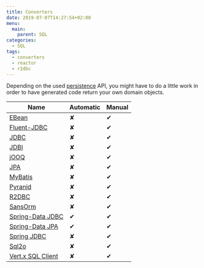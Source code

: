 ```yaml
---
title: Converters
date: 2019-07-07T14:27:54+02:00
menu:
  main:
    parent: SQL
categories:
  - SQL
tags:
  - converters
  - reactor
  - r2dbc
---
```


Depending on the used [persistence](/persistence/) API, you might have to do a little work in order to have generated code return your own domain objects.

| Name                                               | Automatic | Manual |
|----------------------------------------------------|-----------|--------|
| [EBean](/persistence/ebean/)                       | ✘         | ✔      |
| [Fluent-JDBC](/persistence/fluent-jdbc/)           | ✘         | ✔      |
| [JDBC](/persistence/jdbc/)                         | ✘         | ✔      |
| [JDBI](/persistence/jdbi/)                         | ✘         | ✔      |
| [jOOQ](/persistence/jooq/)                         | ✘         | ✔      |
| [JPA](/persistence/jpa/)                           | ✘         | ✔      |
| [MyBatis](/persistence/mybatis/)                   | ✘         | ✔      |
| [Pyranid](/persistence/pyranid/)                   | ✘         | ✔      |
| [R2DBC](/persistence/r2dbc/)                       | ✘         | ✔      |
| [SansOrm](/persistence/sansorm/)                   | ✘         | ✔      |
| [Spring-Data JDBC](/persistence/spring-data-jdbc/) | ✔         | ✔      |
| [Spring-Data JPA](/persistence/spring-data-jpa/)   | ✔         | ✔      |
| [Spring JDBC](/persistence/spring-jdbc/)           | ✘         | ✔      |
| [Sql2o](/persistence/sql2o/)                       | ✘         | ✔      |
| [Vert.x SQL Client](/persistence/vertx-sql-client) | ✘         | ✔      |
